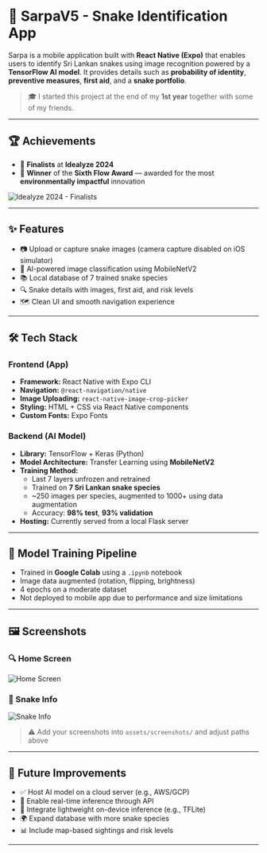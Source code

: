 # 🐍 SarpaV5 - Snake Identification App

Sarpa is a mobile application built with **React Native (Expo)** that enables users to identify Sri Lankan snakes using image recognition powered by a **TensorFlow AI model**. It provides details such as **probability of identity**, **preventive measures**, **first aid**, and a **snake portfolio**.

> 🎓 I started this project at the end of my **1st year** together with some of my friends.

---

## 🏆 Achievements

- 🥉 **Finalists** at **Idealyze 2024**
- 🌿 **Winner** of the **Sixth Flow Award** — awarded for the most **environmentally impactful** innovation

![Idealyze 2024 - Finalists](./assets/screenshots/87d96f81-2900-4a2d-9596-15492df27659.png)

---

## ✨ Features

- 📷 Upload or capture snake images (camera capture disabled on iOS simulator)
- 🧠 AI-powered image classification using MobileNetV2
- 📚 Local database of 7 trained snake species
- 🔍 Snake details with images, first aid, and risk levels
- 🗺️ Clean UI and smooth navigation experience

---

## 🛠️ Tech Stack

### Frontend (App)
- **Framework:** React Native with Expo CLI
- **Navigation:** `@react-navigation/native`
- **Image Uploading:** `react-native-image-crop-picker`
- **Styling:** HTML + CSS via React Native components
- **Custom Fonts:** Expo Fonts

### Backend (AI Model)
- **Library:** TensorFlow + Keras (Python)
- **Model Architecture:** Transfer Learning using **MobileNetV2**
- **Training Method:**
  - Last 7 layers unfrozen and retrained
  - Trained on **7 Sri Lankan snake species**
  - ~250 images per species, augmented to 1000+ using data augmentation
  - Accuracy: **98% test**, **93% validation**
- **Hosting:** Currently served from a local Flask server

---

## 🧪 Model Training Pipeline

- Trained in **Google Colab** using a `.ipynb` notebook
- Image data augmented (rotation, flipping, brightness)
- 4 epochs on a moderate dataset
- Not deployed to mobile app due to performance and size limitations

---

## 🖼️ Screenshots

### 🔍 Home Screen  
![Home Screen](./assets/screenshots/home.png)

### 🐍 Snake Info  
![Snake Info](./assets/screenshots/info.png)

> ⚠️ Add your screenshots into `assets/screenshots/` and adjust paths above

---

## 🚀 Future Improvements

- ✅ Host AI model on a cloud server (e.g., AWS/GCP)
- 📡 Enable real-time inference through API
- 📲 Integrate lightweight on-device inference (e.g., TFLite)
- 🌍 Expand database with more snake species
- 📊 Include map-based sightings and risk levels

---